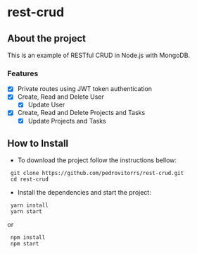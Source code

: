 # rest-crud
## About the project

This is an example of RESTful CRUD in Node.js with MongoDB.

### Features

- [x] Private routes using JWT token authentication 
- [x] Create, Read and Delete User
    - [x] Update User
- [x] Create, Read and Delete Projects and Tasks
    - [x] Update Projects and Tasks

## How to Install

* To download the project follow the instructions bellow:

```
 git clone https://github.com/pedrovitorrs/rest-crud.git
 cd rest-crud
```

* Install the dependencies and start the project:

```
 yarn install
 yarn start
```

or

```
 npm install
 npm start